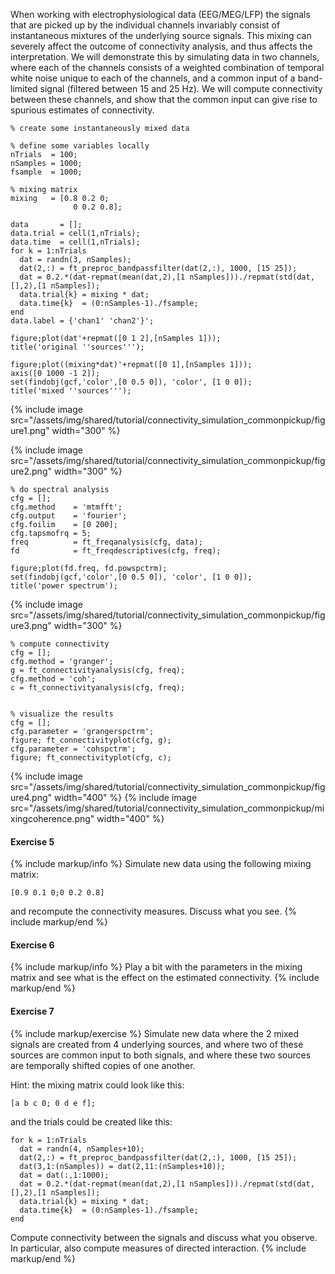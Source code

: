 When working with electrophysiological data (EEG/MEG/LFP) the signals that are picked up by the individual channels invariably consist of instantaneous mixtures of the underlying source signals. This mixing can severely affect the outcome of connectivity analysis, and thus affects the interpretation. We will demonstrate this by simulating data in two channels, where each of the channels consists of a weighted combination of temporal white noise unique to each of the channels, and a common input of a band-limited signal (filtered between 15 and 25 Hz). We will compute connectivity between these channels, and show that the common input can give rise to spurious estimates of connectivity.

    % create some instantaneously mixed data

    % define some variables locally
    nTrials  = 100;
    nSamples = 1000;
    fsample  = 1000;

    % mixing matrix
    mixing   = [0.8 0.2 0;
                  0 0.2 0.8];

    data       = [];
    data.trial = cell(1,nTrials);
    data.time  = cell(1,nTrials);
    for k = 1:nTrials
      dat = randn(3, nSamples);
      dat(2,:) = ft_preproc_bandpassfilter(dat(2,:), 1000, [15 25]);
      dat = 0.2.*(dat-repmat(mean(dat,2),[1 nSamples]))./repmat(std(dat,[],2),[1 nSamples]);
      data.trial{k} = mixing * dat;
      data.time{k}  = (0:nSamples-1)./fsample;
    end
    data.label = {'chan1' 'chan2'}';

    figure;plot(dat'+repmat([0 1 2],[nSamples 1]));
    title('original ''sources''');

    figure;plot((mixing*dat)'+repmat([0 1],[nSamples 1]));
    axis([0 1000 -1 2]);
    set(findobj(gcf,'color',[0 0.5 0]), 'color', [1 0 0]);
    title('mixed ''sources''');

{% include image src="/assets/img/shared/tutorial/connectivity_simulation_commonpickup/figure1.png" width="300" %}

{% include image src="/assets/img/shared/tutorial/connectivity_simulation_commonpickup/figure2.png" width="300" %}

    % do spectral analysis
    cfg = [];
    cfg.method    = 'mtmfft';
    cfg.output    = 'fourier';
    cfg.foilim    = [0 200];
    cfg.tapsmofrq = 5;
    freq          = ft_freqanalysis(cfg, data);
    fd            = ft_freqdescriptives(cfg, freq);

    figure;plot(fd.freq, fd.powspctrm);
    set(findobj(gcf,'color',[0 0.5 0]), 'color', [1 0 0]);
    title('power spectrum');

{% include image src="/assets/img/shared/tutorial/connectivity_simulation_commonpickup/figure3.png" width="300" %}

    % compute connectivity
    cfg = [];
    cfg.method = 'granger';
    g = ft_connectivityanalysis(cfg, freq);
    cfg.method = 'coh';
    c = ft_connectivityanalysis(cfg, freq);


    % visualize the results
    cfg = [];
    cfg.parameter = 'grangerspctrm';
    figure; ft_connectivityplot(cfg, g);
    cfg.parameter = 'cohspctrm';
    figure; ft_connectivityplot(cfg, c);

{% include image src="/assets/img/shared/tutorial/connectivity_simulation_commonpickup/figure4.png" width="400" %} {% include image src="/assets/img/shared/tutorial/connectivity_simulation_commonpickup/mixingcoherence.png" width="400" %}

#### Exercise 5

{% include markup/info %}
Simulate new data using the following mixing matrix:

    [0.9 0.1 0;0 0.2 0.8]

and recompute the connectivity measures. Discuss what you see.
{% include markup/end %}

#### Exercise 6

{% include markup/info %}
Play a bit with the parameters in the mixing matrix and see what is the effect on the estimated connectivity.
{% include markup/end %}

#### Exercise 7

{% include markup/exercise %}
Simulate new data where the 2 mixed signals are created from 4 underlying sources, and where two of these sources are common input to both signals, and where these two sources are temporally shifted copies of one another.

Hint: the mixing matrix could look like this:

    [a b c 0; 0 d e f];

and the trials could be created like this:

    for k = 1:nTrials
      dat = randn(4, nSamples+10);
      dat(2,:) = ft_preproc_bandpassfilter(dat(2,:), 1000, [15 25]);
      dat(3,1:(nSamples)) = dat(2,11:(nSamples+10));
      dat = dat(:,1:1000);
      dat = 0.2.*(dat-repmat(mean(dat,2),[1 nSamples]))./repmat(std(dat,[],2),[1 nSamples]);
      data.trial{k} = mixing * dat;
      data.time{k}  = (0:nSamples-1)./fsample;
    end

Compute connectivity between the signals and discuss what you observe. In particular, also compute measures of directed interaction.
{% include markup/end %}
